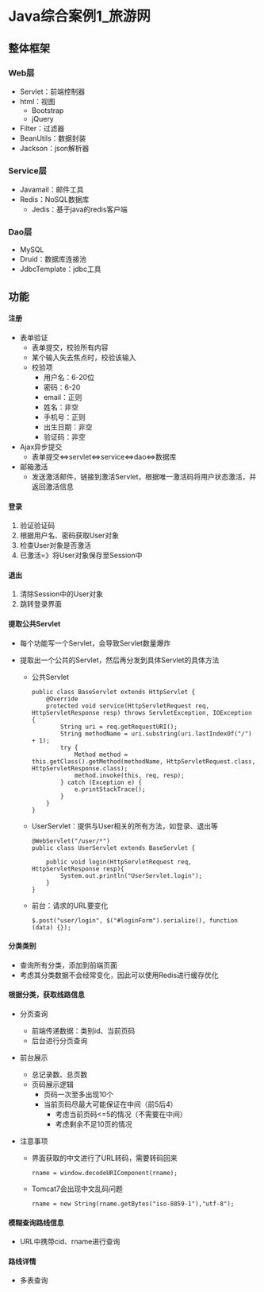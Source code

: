# Java综合案例1_旅游网

## 整体框架

### Web层

- Servlet：前端控制器
- html：视图
  - Bootstrap
  - jQuery
- Filter：过滤器
- BeanUtils：数据封装
- Jackson：json解析器

### Service层

- Javamail：邮件工具
- Redis：NoSQL数据库
  - Jedis：基于java的redis客户端

### Dao层

- MySQL
- Druid：数据库连接池
- JdbcTemplate：jdbc工具

## 功能

#### 注册

- 表单验证
  - 表单提交，校验所有内容
  - 某个输入失去焦点时，校验该输入
  - 校验项
    - 用户名：6-20位
    - 密码：6-20
    - email：正则
    - 姓名：非空
    - 手机号：正则
    - 出生日期：非空
    - 验证码：非空
- Ajax异步提交
  - 表单提交<=>servlet<=>service<=>dao<=>数据库
- 邮箱激活
  - 发送激活邮件，链接到激活Servlet，根据唯一激活码将用户状态激活，并返回激活信息

#### 登录

1. 验证验证码
2. 根据用户名、密码获取User对象
3. 检查User对象是否激活
4. 已激活=》将User对象保存至Session中

#### 退出

1. 清除Session中的User对象
2. 跳转登录界面

#### 提取公共Servlet

- 每个功能写一个Servlet，会导致Servlet数量爆炸

- 提取出一个公共的Servlet，然后再分发到具体Servlet的具体方法

  - 公共Servlet

    ```
    public class BaseServlet extends HttpServlet {
        @Override
        protected void service(HttpServletRequest req, HttpServletResponse resp) throws ServletException, IOException {
            String uri = req.getRequestURI();
            String methodName = uri.substring(uri.lastIndexOf("/") + 1);
            try {
                Method method = this.getClass().getMethod(methodName, HttpServletRequest.class, HttpServletResponse.class);
                method.invoke(this, req, resp);
            } catch (Exception e) {
                e.printStackTrace();
            }
        }
    }
    ```

  - UserServlet：提供与User相关的所有方法，如登录、退出等

    ```
    @WebServlet("/user/*")
    public class UserServlet extends BaseServlet {
    
        public void login(HttpServletRequest req, HttpServletResponse resp){
            System.out.println("UserServlet.login");
        }
    }
    ```

  - 前台：请求的URL要变化

    ```
    $.post("user/login", $("#loginForm").serialize(), function (data) {});
    ```

#### 分类类别

- 查询所有分类，添加到前端页面
- 考虑其分类数据不会经常变化，因此可以使用Redis进行缓存优化

#### 根据分类，获取线路信息

- 分页查询
  - 前端传递数据：类别id、当前页码
  - 后台进行分页查询

- 前台展示
  - 总记录数、总页数
  - 页码展示逻辑
    - 页码一次至多出现10个
    - 当前页码尽最大可能保证在中间（前5后4）
      - 考虑当前页码<=5的情况（不需要在中间）
      - 考虑剩余不足10页的情况

- 注意事项

  - 界面获取的中文进行了URL转码，需要转码回来

    ```
    rname = window.decodeURIComponent(rname);
    ```

  - Tomcat7会出现中文乱码问题

    ```
    rname = new String(rname.getBytes("iso-8859-1"),"utf-8");
    ```

#### 模糊查询路线信息

- URL中携带cid、rname进行查询

#### 路线详情

- 多表查询

